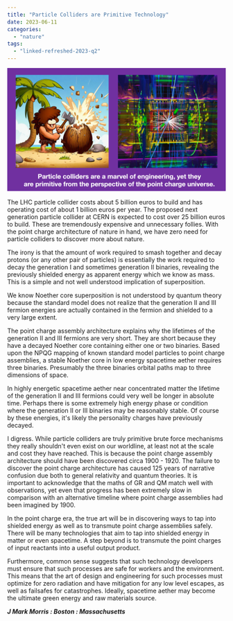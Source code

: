 ```yaml
---
title: "Particle Colliders are Primitive Technology"
date: 2023-06-11
categories: 
  - "nature"
tags: 
  - "linked-refreshed-2023-q2"
---
```


![](images/brute-force.png?w=1024)

The LHC particle collider costs about 5 billion euros to build and has operating cost of about 1 billion euros per year. The proposed next generation particle collider at CERN is expected to cost over 25 billion euros to build. These are tremendously expensive and unnecessary follies. With the point charge architecture of nature in hand, we have zero need for particle colliders to discover more about nature.

The irony is that the amount of work required to smash together and decay protons (or any other pair of particles) is essentially the work required to decay the generation I and sometimes generation II binaries, revealing the previously shielded energy as apparent energy which we know as mass. This is a simple and not well understood implication of superposition.

We know Noether core superposition is not understood by quantum theory because the standard model does not realize that the generation II and III fermion energies are actually contained in the fermion and shielded to a very large extent.

The point charge assembly architecture explains why the lifetimes of the generation II and III fermions are very short. They are short because they have a decayed Noether core containing either one or two binaries. Based upon the NPQG mapping of known standard model particles to point charge assemblies, a stable Noether core in low energy spacetime aether requires three binaries. Presumably the three binaries orbital paths map to three dimensions of space.

In highly energetic spacetime aether near concentrated matter the lifetime of the generation II and III fermions could very well be longer in absolute time. Perhaps there is some extremely high energy phase or condition where the generation II or III binaries may be reasonably stable. Of course by these energies, it's likely the personality charges have previously decayed.

I digress. While particle colliders are truly primitive brute force mechanisms they really shouldn't even exist on our worldline, at least not at the scale and cost they have reached. This is because the point charge assembly architecture should have been discovered circa 1900 - 1920. The failure to discover the point charge architecture has caused 125 years of narrative confusion due both to general relativity and quantum theories. It is important to acknowledge that the maths of GR and QM match well with observations, yet even that progress has been extremely slow in comparison with an alternative timeline where point charge assemblies had been imagined by 1900.

In the point charge era, the true art will be in discovering ways to tap into shielded energy as well as to transmute point charge assemblies safely. There will be many technologies that aim to tap into shielded energy in matter or even spacetime. A step beyond is to transmute the point charges of input reactants into a useful output product.

Furthermore, common sense suggests that such technology developers must ensure that such processes are safe for workers and the environment. This means that the art of design and engineering for such processes must optimize for zero radiation and have mitigation for any low level escapes, as well as failsafes for catastrophes. Ideally, spacetime aether may become the ultimate green energy and raw materials source.

**_J Mark Morris : Boston : Massachusetts_**[](https://twitter.com/J_Mark_Morris/status/1667708443325521920)
